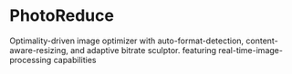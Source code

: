 # PhotoReduce
Optimality-driven image optimizer with auto-format-detection, content-aware-resizing, and adaptive bitrate sculptor. featuring real-time-image-processing capabilities
